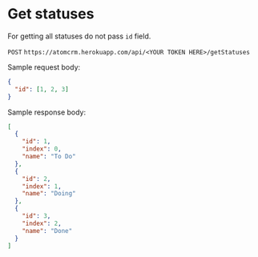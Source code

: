 # Get statuses

For getting all statuses do not pass `id` field.

`POST` `https://atomcrm.herokuapp.com/api/<YOUR TOKEN HERE>/getStatuses`

Sample request body:
```json
{
  "id": [1, 2, 3]
}
```

Sample response body:
```json
[
  {
    "id": 1,
    "index": 0,
    "name": "To Do"
  },
  {
    "id": 2,
    "index": 1,
    "name": "Doing"
  },
  {
    "id": 3,
    "index": 2,
    "name": "Done"
  }
]
```